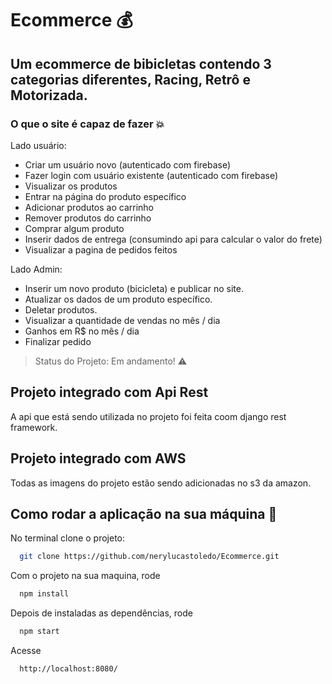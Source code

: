 # Ecommerce :moneybag:


## Um ecommerce de bibicletas contendo 3 categorias diferentes, Racing, Retrô e Motorizada.


### O que o site é capaz de fazer 💥

Lado usuário:
- Criar um usuário novo (autenticado com firebase)
- Fazer login com usuário existente (autenticado com firebase)
- Visualizar os produtos
- Entrar na página do produto específico
- Adicionar produtos ao carrinho
- Remover produtos do carrinho
- Comprar algum produto
- Inserir dados de entrega (consumindo api para calcular o valor do frete)
- Visualizar a pagina de pedidos feitos

Lado Admin:
- Inserir um novo produto (bicicleta) e publicar no site.
- Atualizar os dados de um produto específico.
- Deletar produtos.
- Visualizar a quantidade de vendas no mês / dia
- Ganhos em R$ no mês / dia
- Finalizar pedido

> Status do Projeto: Em andamento! 	:warning:

## Projeto integrado com Api Rest
A api que está sendo utilizada no projeto foi feita coom django rest framework.

## Projeto integrado com AWS
Todas as imagens do projeto estão sendo adicionadas no s3 da amazon.

## Como rodar a aplicação na sua máquina :rocket:
No terminal clone o projeto:

```sh
  git clone https://github.com/nerylucastoledo/Ecommerce.git
```

Com o projeto na sua maquina, rode

```sh
  npm install
```

Depois de instaladas as dependências, rode

```sh
  npm start
```

Acesse

```sh
  http://localhost:8080/
```
